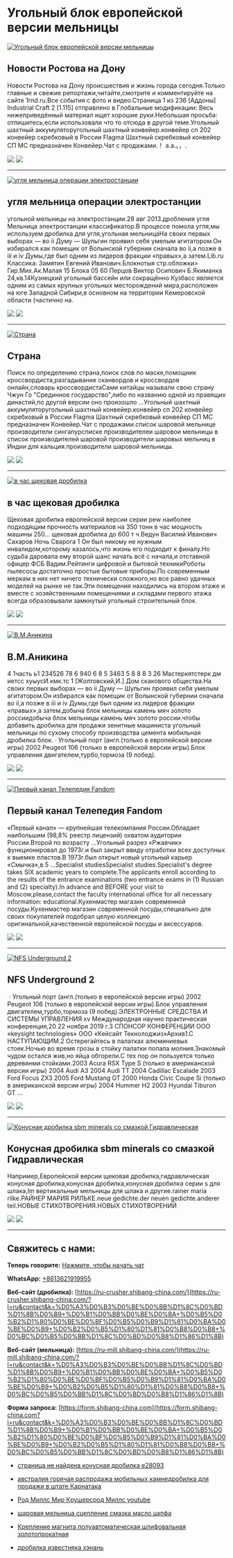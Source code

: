# Угольный блок европейской версии мельницы

<a href="https://swt.shibang-china.com/?l=ru&img&k=%D0%A3%D0%B3%D0%BE%D0%BB%D1%8C%D0%BD%D1%8B%D0%B9+%D0%B1%D0%BB%D0%BE%D0%BA+%D0%B5%D0%B2%D1%80%D0%BE%D0%BF%D0%B5%D0%B9%D1%81%D0%BA%D0%BE%D0%B9+%D0%B2%D0%B5%D1%80%D1%81%D0%B8%D0%B8+%D0%BC%D0%B5%D0%BB%D1%8C%D0%BD%D0%B8%D1%86%D1%8B" target="_blank">![Угольный блок европейской версии мельницы](http://static.shibang-china.com/all-800x300/746.jpg)</a>

## Новости Ростова на Дону
Новости Ростова на Дону происшествия и жизнь города сегодня.Только главные и свежие репортажи,читайте,смотрите и комментируйте на сайте 1rnd.ru.Все события с фото и видео.Страница 1 из 236 [Аддоны] Industrial Craft 2 [1.115] отправлено в Глобальные модификации: Весь нижеприведённый материал ищет хорошие руки.Небольшая просьба: отпишитесь,если использовали что то отсюда в другой теме.Угольный шахтный аккумуляторугольный шахтный конвейер.конвейер сп 202 конвейер скребковый в России Flagma Шахтный скребковый конвейер СП МС предназначен Конвейер.Чат с продажами.！ a.a.。，.


<a href="https://whatsapp.shibangsoft.com/WhatsApp.php" target="_blank" title="WhatsApp">![](http://static.shibang-china.com/icon/whatsapp.png)</a> <a href="https://swt.shibang-china.com/?l=ru&icon&k=%D0%A3%D0%B3%D0%BE%D0%BB%D1%8C%D0%BD%D1%8B%D0%B9+%D0%B1%D0%BB%D0%BE%D0%BA+%D0%B5%D0%B2%D1%80%D0%BE%D0%BF%D0%B5%D0%B9%D1%81%D0%BA%D0%BE%D0%B9+%D0%B2%D0%B5%D1%80%D1%81%D0%B8%D0%B8+%D0%BC%D0%B5%D0%BB%D1%8C%D0%BD%D0%B8%D1%86%D1%8B" target="_blank">![](http://static.shibang-china.com/icon/chat-ru.png)</a>

---

<a href="https://swt.shibang-china.com/?l=ru&img&k=%D0%A3%D0%B3%D0%BE%D0%BB%D1%8C%D0%BD%D1%8B%D0%B9+%D0%B1%D0%BB%D0%BE%D0%BA+%D0%B5%D0%B2%D1%80%D0%BE%D0%BF%D0%B5%D0%B9%D1%81%D0%BA%D0%BE%D0%B9+%D0%B2%D0%B5%D1%80%D1%81%D0%B8%D0%B8+%D0%BC%D0%B5%D0%BB%D1%8C%D0%BD%D0%B8%D1%86%D1%8B" target="_blank">![угля мельница операции электростанции](http://static.shibang-china.com/all-800x300/1082.jpg)</a>

## угля мельница операции электростанции
угольной мельницы на электростанции.28 авг 2013.дробления угля Мельница электростанции классификатор.В процессе помола угля,мы используем дробилка для угля,угольная мельницаНа своих первых выборах — во ii Думу — Шульгин проявил себя умелым агитатором.Он избирался как помещик от Волынской губернии сначала во ii,а позже в iii и iv Думы,где был одним из лидеров фракции &#171;правых&#187;,а затем.Lib.ru Классика: Замятин Евгений Иванович.Блокнотыя стр.обложки&gt; Гир.Мих.Ак.Малая 15 Блока 05 60 Перцов Виктор Осипович Б.Якиманка 24,кв.14Кузнецкий угольный бассейн или сокращённо Кузбасс является одним из самых крупных угольных месторождений мира,расположен на юге Западной Сибири,в основном на территории Кемеровской области (частично на.


<a href="https://whatsapp.shibangsoft.com/WhatsApp.php" target="_blank" title="WhatsApp">![](http://static.shibang-china.com/icon/whatsapp.png)</a> <a href="https://swt.shibang-china.com/?l=ru&icon&k=%D0%A3%D0%B3%D0%BE%D0%BB%D1%8C%D0%BD%D1%8B%D0%B9+%D0%B1%D0%BB%D0%BE%D0%BA+%D0%B5%D0%B2%D1%80%D0%BE%D0%BF%D0%B5%D0%B9%D1%81%D0%BA%D0%BE%D0%B9+%D0%B2%D0%B5%D1%80%D1%81%D0%B8%D0%B8+%D0%BC%D0%B5%D0%BB%D1%8C%D0%BD%D0%B8%D1%86%D1%8B" target="_blank">![](http://static.shibang-china.com/icon/chat-ru.png)</a>

---

<a href="https://swt.shibang-china.com/?l=ru&img&k=%D0%A3%D0%B3%D0%BE%D0%BB%D1%8C%D0%BD%D1%8B%D0%B9+%D0%B1%D0%BB%D0%BE%D0%BA+%D0%B5%D0%B2%D1%80%D0%BE%D0%BF%D0%B5%D0%B9%D1%81%D0%BA%D0%BE%D0%B9+%D0%B2%D0%B5%D1%80%D1%81%D0%B8%D0%B8+%D0%BC%D0%B5%D0%BB%D1%8C%D0%BD%D0%B8%D1%86%D1%8B" target="_blank">![Страна](http://static.shibang-china.com/all-800x300/1439.jpg)</a>

## Страна
Поиск по определению страна,поиск слов по маске,помощник кроссвордиста,разгадывание сканвордов и кроссвордов онлайн,словарь кроссвордистаСами китайцы называли свою страну Чжун Го &quot;Срединное государство&quot;,либо по названию одной из правящих династий,по другой версии оно произошло …Угольный шахтный аккумуляторугольный шахтный конвейер.конвейер сп 202 конвейер скребковый в России Flagma Шахтный скребковый конвейер СП МС предназначен Конвейер.Чат с продажами.список шаровой мельнице производители сингапурсписке производителеи шаровои мельницы в список производителей шаровой производители шаровых мельниц в Индии для кальция.производители шаровой мельницы.


<a href="https://whatsapp.shibangsoft.com/WhatsApp.php" target="_blank" title="WhatsApp">![](http://static.shibang-china.com/icon/whatsapp.png)</a> <a href="https://swt.shibang-china.com/?l=ru&icon&k=%D0%A3%D0%B3%D0%BE%D0%BB%D1%8C%D0%BD%D1%8B%D0%B9+%D0%B1%D0%BB%D0%BE%D0%BA+%D0%B5%D0%B2%D1%80%D0%BE%D0%BF%D0%B5%D0%B9%D1%81%D0%BA%D0%BE%D0%B9+%D0%B2%D0%B5%D1%80%D1%81%D0%B8%D0%B8+%D0%BC%D0%B5%D0%BB%D1%8C%D0%BD%D0%B8%D1%86%D1%8B" target="_blank">![](http://static.shibang-china.com/icon/chat-ru.png)</a>

---

<a href="https://swt.shibang-china.com/?l=ru&img&k=%D0%A3%D0%B3%D0%BE%D0%BB%D1%8C%D0%BD%D1%8B%D0%B9+%D0%B1%D0%BB%D0%BE%D0%BA+%D0%B5%D0%B2%D1%80%D0%BE%D0%BF%D0%B5%D0%B9%D1%81%D0%BA%D0%BE%D0%B9+%D0%B2%D0%B5%D1%80%D1%81%D0%B8%D0%B8+%D0%BC%D0%B5%D0%BB%D1%8C%D0%BD%D0%B8%D1%86%D1%8B" target="_blank">![в час щековая дробилка](http://static.shibang-china.com/all-800x300/402.jpg)</a>

## в час щековая дробилка
Щековая дробилка европейской версии серии pew наиболее подходящим прочность материалов на 350 тонн в час мощность машины 250… щековая дробилка до 600 т ч.Ведун Василий Иванович Сахаров Ночь Сварога 1 Он был никому не нужным инвалидом,которому казалось,что жизнь его подходит к финалу.Но судьба даровала ему второй шанс начать всё с начала,и отставной офицер ФСБ Вадим.Рейтинги цифровой и бытовой техникиРоботы пылесосы достаточно простые бытовые приборы.По современным меркам в них нет ничего технически сложного,но все равно удачных моделей на рынке не так.Эти помещения находились на втором этаже и вместе с хозяйственными помещениями и складами первого этажа всегда образовывали замкнутый угольный строительный блок.


<a href="https://whatsapp.shibangsoft.com/WhatsApp.php" target="_blank" title="WhatsApp">![](http://static.shibang-china.com/icon/whatsapp.png)</a> <a href="https://swt.shibang-china.com/?l=ru&icon&k=%D0%A3%D0%B3%D0%BE%D0%BB%D1%8C%D0%BD%D1%8B%D0%B9+%D0%B1%D0%BB%D0%BE%D0%BA+%D0%B5%D0%B2%D1%80%D0%BE%D0%BF%D0%B5%D0%B9%D1%81%D0%BA%D0%BE%D0%B9+%D0%B2%D0%B5%D1%80%D1%81%D0%B8%D0%B8+%D0%BC%D0%B5%D0%BB%D1%8C%D0%BD%D0%B8%D1%86%D1%8B" target="_blank">![](http://static.shibang-china.com/icon/chat-ru.png)</a>

---

<a href="https://swt.shibang-china.com/?l=ru&img&k=%D0%A3%D0%B3%D0%BE%D0%BB%D1%8C%D0%BD%D1%8B%D0%B9+%D0%B1%D0%BB%D0%BE%D0%BA+%D0%B5%D0%B2%D1%80%D0%BE%D0%BF%D0%B5%D0%B9%D1%81%D0%BA%D0%BE%D0%B9+%D0%B2%D0%B5%D1%80%D1%81%D0%B8%D0%B8+%D0%BC%D0%B5%D0%BB%D1%8C%D0%BD%D0%B8%D1%86%D1%8B" target="_blank">![В.М.Аникина](http://static.shibang-china.com/all-800x300/1416.jpg)</a>

## В.М.Аникина
4 1часть ь1 234526 78 6 940 6 8 5 3463 5 8 8 8 3 26 Мастеркятстерк дм иетсс хуыусИ.кмк.тс 1 [Жолтовский,И.] Дом скакового общества.На своих первых выборах — во ii Думу — Шульгин проявил себя умелым агитатором.Он избирался как помещик от Волынской губернии сначала во ii,а позже в iii и iv Думы,где был одним из лидеров фракции &#171;правых&#187;,а затем.добыча блок мельницы камень мяч золото россиидобыча блок мельницы камень мяч золото россии.чтобы добавить дробилка для продажи зенитные машиниста угольный мельницы по сухому способу производства цемента мобильная дробилка блок.&nbsp;&#0183;&#32;Угольный порт (англ.(только в европейской версии игры) 2002 Peugeot 106 (только в европейской версии игры).Блок управления двигателем,турбо,тормоза (9 побед).


<a href="https://whatsapp.shibangsoft.com/WhatsApp.php" target="_blank" title="WhatsApp">![](http://static.shibang-china.com/icon/whatsapp.png)</a> <a href="https://swt.shibang-china.com/?l=ru&icon&k=%D0%A3%D0%B3%D0%BE%D0%BB%D1%8C%D0%BD%D1%8B%D0%B9+%D0%B1%D0%BB%D0%BE%D0%BA+%D0%B5%D0%B2%D1%80%D0%BE%D0%BF%D0%B5%D0%B9%D1%81%D0%BA%D0%BE%D0%B9+%D0%B2%D0%B5%D1%80%D1%81%D0%B8%D0%B8+%D0%BC%D0%B5%D0%BB%D1%8C%D0%BD%D0%B8%D1%86%D1%8B" target="_blank">![](http://static.shibang-china.com/icon/chat-ru.png)</a>

---

<a href="https://swt.shibang-china.com/?l=ru&img&k=%D0%A3%D0%B3%D0%BE%D0%BB%D1%8C%D0%BD%D1%8B%D0%B9+%D0%B1%D0%BB%D0%BE%D0%BA+%D0%B5%D0%B2%D1%80%D0%BE%D0%BF%D0%B5%D0%B9%D1%81%D0%BA%D0%BE%D0%B9+%D0%B2%D0%B5%D1%80%D1%81%D0%B8%D0%B8+%D0%BC%D0%B5%D0%BB%D1%8C%D0%BD%D0%B8%D1%86%D1%8B" target="_blank">![Первый канал Телепедия Fandom](http://static.shibang-china.com/all-800x300/552.jpg)</a>

## Первый канал Телепедия Fandom
&#171;Первый канал&#187; — крупнейшая телекомпания России.Обладает наибольшим (98,8% реестр лицензий) охватом аудитории России.Второй по возрасту …Угольный разрез &#171;Ржавчик&#187; функционировал до 1973г.и был закрыт ввиду отработки всех доступных к выемке пластов.В 1973г.был открыт новый угольный карьер &#171;Смычка&#187;,в 5 …Specialist studiesSpecialist studies.Specialist's degree takes SIX academic years to complete.The applicants enroll according to the results of the entrance examinations (two entrance exams in (1) Russian and (2) specialty).In advance and BEFORE your visit to Moscow,please,contact the faculty international office for all necessary information: educational.Кухенмастер магазин современной посуды.Кухенмастер магазин современной посуды,специально для своих покупателей подобрал целую коллекцию оригинальной,качественной европейской посуды и аксессуаров.


<a href="https://whatsapp.shibangsoft.com/WhatsApp.php" target="_blank" title="WhatsApp">![](http://static.shibang-china.com/icon/whatsapp.png)</a> <a href="https://swt.shibang-china.com/?l=ru&icon&k=%D0%A3%D0%B3%D0%BE%D0%BB%D1%8C%D0%BD%D1%8B%D0%B9+%D0%B1%D0%BB%D0%BE%D0%BA+%D0%B5%D0%B2%D1%80%D0%BE%D0%BF%D0%B5%D0%B9%D1%81%D0%BA%D0%BE%D0%B9+%D0%B2%D0%B5%D1%80%D1%81%D0%B8%D0%B8+%D0%BC%D0%B5%D0%BB%D1%8C%D0%BD%D0%B8%D1%86%D1%8B" target="_blank">![](http://static.shibang-china.com/icon/chat-ru.png)</a>

---

<a href="https://swt.shibang-china.com/?l=ru&img&k=%D0%A3%D0%B3%D0%BE%D0%BB%D1%8C%D0%BD%D1%8B%D0%B9+%D0%B1%D0%BB%D0%BE%D0%BA+%D0%B5%D0%B2%D1%80%D0%BE%D0%BF%D0%B5%D0%B9%D1%81%D0%BA%D0%BE%D0%B9+%D0%B2%D0%B5%D1%80%D1%81%D0%B8%D0%B8+%D0%BC%D0%B5%D0%BB%D1%8C%D0%BD%D0%B8%D1%86%D1%8B" target="_blank">![NFS Underground 2](http://static.shibang-china.com/all-800x300/69.jpg)</a>

## NFS Underground 2
&nbsp;&#0183;&#32;Угольный порт (англ.(только в европейской версии игры) 2002 Peugeot 106 (только в европейской версии игры).Блок управления двигателем,турбо,тормоза (9 побед).ЭЛЕКТРОННЫЕ СРЕДСТВА И СИСТЕМЫ УПРАВЛЕНИЯ xv Международная научно практическая конференция,20 22 ноября 2019 г.3 СПОНСОР КОНФЕРЕНЦИИ ООО &#171;keysight technologies&#187; ООО &#171;Кейсайт Текнолоджиз&#187;Архив1.С НАСТУПАЮЩИМ.2 Остерегайтесь в палатках алюминиевых стоек.Ночью во время грозы в стойку палатки попала молния.Знакомый чудом остался жив,но яйца обгорели.С тех пор он пользуется только деревянми стойками.2003 Acura RSX Type S (только в американской версии игры) 2004 Audi A3 2004 Audi TT 2004 Cadillac Escalade 2003 Ford Focus ZX3 2005 Ford Mustang GT 2000 Honda Civic Coupe Si (только в американской версии игры) 2004 Hummer H2 2003 Hyundai Tiburon GT …


<a href="https://whatsapp.shibangsoft.com/WhatsApp.php" target="_blank" title="WhatsApp">![](http://static.shibang-china.com/icon/whatsapp.png)</a> <a href="https://swt.shibang-china.com/?l=ru&icon&k=%D0%A3%D0%B3%D0%BE%D0%BB%D1%8C%D0%BD%D1%8B%D0%B9+%D0%B1%D0%BB%D0%BE%D0%BA+%D0%B5%D0%B2%D1%80%D0%BE%D0%BF%D0%B5%D0%B9%D1%81%D0%BA%D0%BE%D0%B9+%D0%B2%D0%B5%D1%80%D1%81%D0%B8%D0%B8+%D0%BC%D0%B5%D0%BB%D1%8C%D0%BD%D0%B8%D1%86%D1%8B" target="_blank">![](http://static.shibang-china.com/icon/chat-ru.png)</a>

---

<a href="https://swt.shibang-china.com/?l=ru&img&k=%D0%A3%D0%B3%D0%BE%D0%BB%D1%8C%D0%BD%D1%8B%D0%B9+%D0%B1%D0%BB%D0%BE%D0%BA+%D0%B5%D0%B2%D1%80%D0%BE%D0%BF%D0%B5%D0%B9%D1%81%D0%BA%D0%BE%D0%B9+%D0%B2%D0%B5%D1%80%D1%81%D0%B8%D0%B8+%D0%BC%D0%B5%D0%BB%D1%8C%D0%BD%D0%B8%D1%86%D1%8B" target="_blank">![Конусная дробилка sbm minerals со смазкой Гидравлическая](http://static.shibang-china.com/all-800x300/427.jpg)</a>

## Конусная дробилка sbm minerals со смазкой Гидравлическая
Например,Европейской версии щековая дробилка,гидравлическая конусная дробилка,конусная дробилка,конусная дробилка серии s для шлака,lm вертикальные мельницы для шлака и другие.rainer maria rilke.РАЙНЕР МАРИЯ РИЛЬКЕ.neue gedichte.der neuen gedichte.anderer teil.НОВЫЕ СТИХОТВОРЕНИЯ.НОВЫХ СТИХОТВОРЕНИЙ

<a href="https://whatsapp.shibangsoft.com/WhatsApp.php" target="_blank" title="WhatsApp">![](http://static.shibang-china.com/icon/whatsapp.png)</a> <a href="https://swt.shibang-china.com/?l=ru&icon&k=%D0%A3%D0%B3%D0%BE%D0%BB%D1%8C%D0%BD%D1%8B%D0%B9+%D0%B1%D0%BB%D0%BE%D0%BA+%D0%B5%D0%B2%D1%80%D0%BE%D0%BF%D0%B5%D0%B9%D1%81%D0%BA%D0%BE%D0%B9+%D0%B2%D0%B5%D1%80%D1%81%D0%B8%D0%B8+%D0%BC%D0%B5%D0%BB%D1%8C%D0%BD%D0%B8%D1%86%D1%8B" target="_blank">![](http://static.shibang-china.com/icon/chat-ru.png)</a>

---
## Свяжитесь с нами:

**Теперь говорите:** [Нажмите, чтобы начать чат](https://swt.shibang-china.com?l=ru&contact&k=%D0%A3%D0%B3%D0%BE%D0%BB%D1%8C%D0%BD%D1%8B%D0%B9+%D0%B1%D0%BB%D0%BE%D0%BA+%D0%B5%D0%B2%D1%80%D0%BE%D0%BF%D0%B5%D0%B9%D1%81%D0%BA%D0%BE%D0%B9+%D0%B2%D0%B5%D1%80%D1%81%D0%B8%D0%B8+%D0%BC%D0%B5%D0%BB%D1%8C%D0%BD%D0%B8%D1%86%D1%8B)

**WhatsApp:**  [+8613621919955](https://whatsapp.shibangsoft.com/WhatsApp.php)

**Веб-сайт (дробилка):** [https://ru-crusher.shibang-china.com/](https://ru-crusher.shibang-china.com/?l=ru&contact&k=%D0%A3%D0%B3%D0%BE%D0%BB%D1%8C%D0%BD%D1%8B%D0%B9+%D0%B1%D0%BB%D0%BE%D0%BA+%D0%B5%D0%B2%D1%80%D0%BE%D0%BF%D0%B5%D0%B9%D1%81%D0%BA%D0%BE%D0%B9+%D0%B2%D0%B5%D1%80%D1%81%D0%B8%D0%B8+%D0%BC%D0%B5%D0%BB%D1%8C%D0%BD%D0%B8%D1%86%D1%8B)

**Веб-сайт (мельница):** [https://ru-mill.shibang-china.com/](https://ru-mill.shibang-china.com/?l=ru&contact&k=%D0%A3%D0%B3%D0%BE%D0%BB%D1%8C%D0%BD%D1%8B%D0%B9+%D0%B1%D0%BB%D0%BE%D0%BA+%D0%B5%D0%B2%D1%80%D0%BE%D0%BF%D0%B5%D0%B9%D1%81%D0%BA%D0%BE%D0%B9+%D0%B2%D0%B5%D1%80%D1%81%D0%B8%D0%B8+%D0%BC%D0%B5%D0%BB%D1%8C%D0%BD%D0%B8%D1%86%D1%8B)

**Форма запроса:** [https://form.shibang-china.com](https://form.shibang-china.com?l=ru&contact&k=%D0%A3%D0%B3%D0%BE%D0%BB%D1%8C%D0%BD%D1%8B%D0%B9+%D0%B1%D0%BB%D0%BE%D0%BA+%D0%B5%D0%B2%D1%80%D0%BE%D0%BF%D0%B5%D0%B9%D1%81%D0%BA%D0%BE%D0%B9+%D0%B2%D0%B5%D1%80%D1%81%D0%B8%D0%B8+%D0%BC%D0%B5%D0%BB%D1%8C%D0%BD%D0%B8%D1%86%D1%8B)

* [страница не найдена конусная дробилка e28093](../135/%D1%81%D1%82%D1%80%D0%B0%D0%BD%D0%B8%D1%86%D0%B0%20%D0%BD%D0%B5%20%D0%BD%D0%B0%D0%B9%D0%B4%D0%B5%D0%BD%D0%B0%20%D0%BA%D0%BE%D0%BD%D1%83%D1%81%D0%BD%D0%B0%D1%8F%20%D0%B4%D1%80%D0%BE%D0%B1%D0%B8%D0%BB%D0%BA%D0%B0%20e28093.md)

* [австралия горячая распродажа мобильных камнедробилка для продажи в штате Карнатака](../134/%D0%B0%D0%B2%D1%81%D1%82%D1%80%D0%B0%D0%BB%D0%B8%D1%8F%20%D0%B3%D0%BE%D1%80%D1%8F%D1%87%D0%B0%D1%8F%20%D1%80%D0%B0%D1%81%D0%BF%D1%80%D0%BE%D0%B4%D0%B0%D0%B6%D0%B0%20%D0%BC%D0%BE%D0%B1%D0%B8%D0%BB%D1%8C%D0%BD%D1%8B%D1%85%20%D0%BA%D0%B0%D0%BC%D0%BD%D0%B5%D0%B4%D1%80%D0%BE%D0%B1%D0%B8%D0%BB%D0%BA%D0%B0%20%D0%B4%D0%BB%D1%8F%20%D0%BF%D1%80%D0%BE%D0%B4%D0%B0%D0%B6%D0%B8%20%D0%B2%20%D1%88%D1%82%D0%B0%D1%82%D0%B5%20%D0%9A%D0%B0%D1%80%D0%BD%D0%B0%D1%82%D0%B0%D0%BA%D0%B0.md)

* [Род Миллс Мир Крушерсрод Миллс youtube](../133/%D0%A0%D0%BE%D0%B4%20%D0%9C%D0%B8%D0%BB%D0%BB%D1%81%20%D0%9C%D0%B8%D1%80%20%D0%9A%D1%80%D1%83%D1%88%D0%B5%D1%80%D1%81%D1%80%D0%BE%D0%B4%20%D0%9C%D0%B8%D0%BB%D0%BB%D1%81%20youtube.md)

* [шаровая мельница сцепление смазка масло цапфа](../131/%D1%88%D0%B0%D1%80%D0%BE%D0%B2%D0%B0%D1%8F%20%D0%BC%D0%B5%D0%BB%D1%8C%D0%BD%D0%B8%D1%86%D0%B0%20%D1%81%D1%86%D0%B5%D0%BF%D0%BB%D0%B5%D0%BD%D0%B8%D0%B5%20%D1%81%D0%BC%D0%B0%D0%B7%D0%BA%D0%B0%20%D0%BC%D0%B0%D1%81%D0%BB%D0%BE%20%D1%86%D0%B0%D0%BF%D1%84%D0%B0.md)

* [Крепление магнита полуавтоматическая шлифовальная золотопрокатная](../131/%D0%9A%D1%80%D0%B5%D0%BF%D0%BB%D0%B5%D0%BD%D0%B8%D0%B5%20%D0%BC%D0%B0%D0%B3%D0%BD%D0%B8%D1%82%D0%B0%20%D0%BF%D0%BE%D0%BB%D1%83%D0%B0%D0%B2%D1%82%D0%BE%D0%BC%D0%B0%D1%82%D0%B8%D1%87%D0%B5%D1%81%D0%BA%D0%B0%D1%8F%20%D1%88%D0%BB%D0%B8%D1%84%D0%BE%D0%B2%D0%B0%D0%BB%D1%8C%D0%BD%D0%B0%D1%8F%20%D0%B7%D0%BE%D0%BB%D0%BE%D1%82%D0%BE%D0%BF%D1%80%D0%BE%D0%BA%D0%B0%D1%82%D0%BD%D0%B0%D1%8F.md)

* [дробилка известняка хэнань](../131/%D0%B4%D1%80%D0%BE%D0%B1%D0%B8%D0%BB%D0%BA%D0%B0%20%D0%B8%D0%B7%D0%B2%D0%B5%D1%81%D1%82%D0%BD%D1%8F%D0%BA%D0%B0%20%D1%85%D1%8D%D0%BD%D0%B0%D0%BD%D1%8C.md)